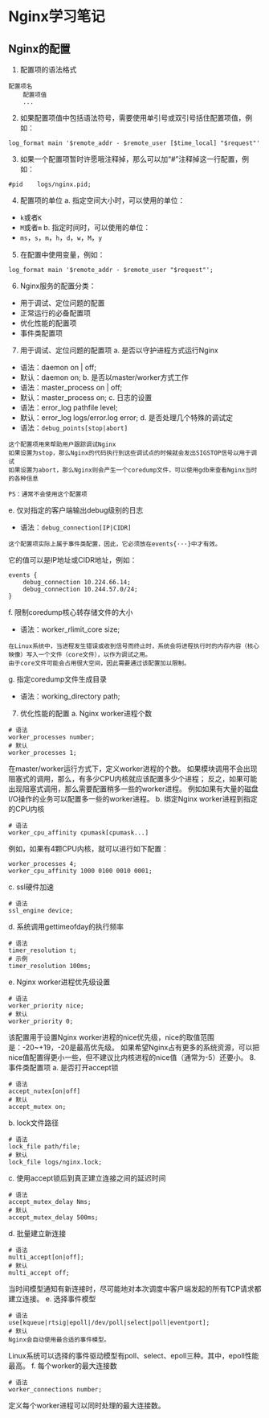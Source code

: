 # Nginx学习笔记
## Nginx的配置
1. 配置项的语法格式
```
配置项名
    配置项值
    ...
```
2. 如果配置项值中包括语法符号，需要使用单引号或双引号括住配置项值，例如：
```
log_format main '$remote_addr - $remote_user [$time_local] "$request"'
```
3. 如果一个配置项暂时许愿哦注释掉，那么可以加“#”注释掉这一行配置，例如：
```
#pid    logs/nginx.pid;
```
4. 配置项的单位
a. 指定空间大小时，可以使用的单位：
- `k`或者`K`
- `M`或者`m`
b. 指定时间时，可以使用的单位：
- `ms`，`s`，`m`，`h`，`d`，`w`，`M`，`y`
5. 在配置中使用变量，例如：
```
log_format main '$remote_addr - $remote_user "$request"';
```
6. Nginx服务的配置分类：
- 用于调试、定位问题的配置
- 正常运行的必备配置项
- 优化性能的配置项
- 事件类配置项
7. 用于调试、定位问题的配置项
a. 是否以守护进程方式运行Nginx
- 语法：daemon on | off;
- 默认：daemon on;
b. 是否以master/worker方式工作
- 语法：master_process on | off;
- 默认：master_process on;
c. 日志的设置
- 语法：error_log pathfile level;
- 默认：error_log logs/error.log error;
d. 是否处理几个特殊的调试定
- 语法：`debug_points[stop|abort]`
```
这个配置项用来帮助用户跟踪调试Nginx
如果设置为stop，那么Nginx的代码执行到这些调试点的时候就会发出SIGSTOP信号以用于调试
如果设置为abort，那么Nginx则会产生一个coredump文件，可以使用gdb来查看Nginx当时的各种信息

PS：通常不会使用这个配置项
```
e. 仅对指定的客户端输出debug级别的日志
- 语法：`debug_connection[IP|CIDR]`
```
这个配置项实际上属于事件类配置，因此，它必须放在events{···}中才有效。
```
它的值可以是IP地址或CIDR地址，例如：
```
events {
    debug_connection 10.224.66.14;
    debug_connection 10.244.57.0/24;
}
```
f. 限制coredump核心转存储文件的大小
- 语法：worker_rlimit_core size;
```
在Linux系统中，当进程发生错误或收到信号而终止时，系统会将进程执行时的内存内容（核心映像）写入一个文件（core文件），以作为调试之用。
由于core文件可能会占用很大空间，因此需要通过该配置加以限制。
```
g. 指定coredump文件生成目录
- 语法：working_directory path;

7. 优化性能的配置
a. Nginx worker进程个数
```
# 语法
worker_processes number;
# 默认
worker_processes 1;
```
在master/worker运行方式下，定义worker进程的个数。
如果模块调用不会出现阻塞式的调用，那么，有多少CPU内核就应该配置多少个进程；
反之，如果可能出现阻塞式调用，那么需要配置稍多一些的worker进程。
例如如果有大量的磁盘I/O操作的业务可以配置多一些的worker进程。
b. 绑定Nginx worker进程到指定的CPU内核
```
# 语法
worker_cpu_affinity cpumask[cpumask...]
```
例如，如果有4颗CPU内核，就可以进行如下配置：
```
worker_processes 4;
worker_cpu_affinity 1000 0100 0010 0001;
```
c. ssl硬件加速
```
# 语法
ssl_engine device;
```
d. 系统调用gettimeofday的执行频率
```
# 语法
timer_resolution t;
# 示例
timer_resolution 100ms;
```
e. Nginx worker进程优先级设置
```
# 语法
worker_priority nice;
# 默认
worker_priority 0;
```
该配置用于设置Nginx worker进程的nice优先级，nice的取值范围是：-20~+19，-20是最高优先级。
如果希望Nginx占有更多的系统资源，可以把nice值配置得更小一些，但不建议比内核进程的nice值（通常为-5）还要小。
8. 事件类配置项
a. 是否打开accept锁
```
# 语法
accept_nutex[on|off]
# 默认
accept_mutex on;
```
b. lock文件路径
```
# 语法
lock_file path/file;
# 默认
lock_file logs/nginx.lock;
```
c. 使用accept锁后到真正建立连接之间的延迟时间
```
# 语法
accept_mutex_delay Nms;
# 默认
accept_mutex_delay 500ms;
```
d. 批量建立新连接
```
# 语法
multi_accept[on|off];
# 默认
multi_accept off;
```
当时间模型通知有新连接时，尽可能地对本次调度中客户端发起的所有TCP请求都建立连接。
e. 选择事件模型
```
# 语法
use[kqueue|rtsig|epoll|/dev/poll|select|poll|eventport];
# 默认
Nginx会自动使用最合适的事件模型。
```
Linux系统可以选择的事件驱动模型有poll、select、epoll三种。其中，epoll性能最高。
f. 每个worker的最大连接数
```
# 语法
worker_connections number;
```
定义每个worker进程可以同时处理的最大连接数。
